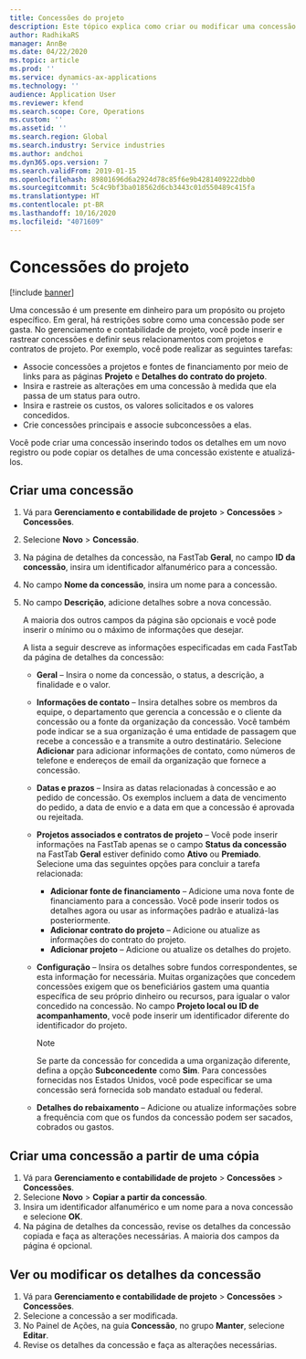 ```yaml
---
title: Concessões do projeto
description: Este tópico explica como criar ou modificar uma concessão.
author: RadhikaRS
manager: AnnBe
ms.date: 04/22/2020
ms.topic: article
ms.prod: ''
ms.service: dynamics-ax-applications
ms.technology: ''
audience: Application User
ms.reviewer: kfend
ms.search.scope: Core, Operations
ms.custom: ''
ms.assetid: ''
ms.search.region: Global
ms.search.industry: Service industries
ms.author: andchoi
ms.dyn365.ops.version: 7
ms.search.validFrom: 2019-01-15
ms.openlocfilehash: 89801696d6a2924d78c85f6e9b4281409222dbb0
ms.sourcegitcommit: 5c4c9bf3ba018562d6cb3443c01d550489c415fa
ms.translationtype: HT
ms.contentlocale: pt-BR
ms.lasthandoff: 10/16/2020
ms.locfileid: "4071609"
---
```

# <a name="project-grants"></a>Concessões do projeto

[!include [banner](../includes/banner.md)]

Uma concessão é um presente em dinheiro para um propósito ou projeto específico. Em geral, há restrições sobre como uma concessão pode ser gasta. No gerenciamento e contabilidade de projeto, você pode inserir e rastrear concessões e definir seus relacionamentos com projetos e contratos de projeto. Por exemplo, você pode realizar as seguintes tarefas:

- Associe concessões a projetos e fontes de financiamento por meio de links para as páginas **Projeto** e **Detalhes do contrato do projeto**.
- Insira e rastreie as alterações em uma concessão à medida que ela passa de um status para outro.
- Insira e rastreie os custos, os valores solicitados e os valores concedidos.
- Crie concessões principais e associe subconcessões a elas.

Você pode criar uma concessão inserindo todos os detalhes em um novo registro ou pode copiar os detalhes de uma concessão existente e atualizá-los.

## <a name="create-a-new-grant"></a>Criar uma concessão

1. Vá para **Gerenciamento e contabilidade de projeto** \> **Concessões** \> **Concessões**.
2. Selecione **Novo** \> **Concessão**.
3. Na página de detalhes da concessão, na FastTab **Geral**, no campo **ID da concessão**, insira um identificador alfanumérico para a concessão.
4. No campo **Nome da concessão**, insira um nome para a concessão.
5. No campo **Descrição**, adicione detalhes sobre a nova concessão.

    A maioria dos outros campos da página são opcionais e você pode inserir o mínimo ou o máximo de informações que desejar.

    A lista a seguir descreve as informações especificadas em cada FastTab da página de detalhes da concessão:

    - **Geral** – Insira o nome da concessão, o status, a descrição, a finalidade e o valor.
    - **Informações de contato** – Insira detalhes sobre os membros da equipe, o departamento que gerencia a concessão e o cliente da concessão ou a fonte da organização da concessão. Você também pode indicar se a sua organização é uma entidade de passagem que recebe a concessão e a transmite a outro destinatário. Selecione **Adicionar** para adicionar informações de contato, como números de telefone e endereços de email da organização que fornece a concessão.
    - **Datas e prazos** – Insira as datas relacionadas à concessão e ao pedido de concessão. Os exemplos incluem a data de vencimento do pedido, a data de envio e a data em que a concessão é aprovada ou rejeitada.
    - **Projetos associados e contratos de projeto** – Você pode inserir informações na FastTab apenas se o campo **Status da concessão** na FastTab **Geral** estiver definido como **Ativo** ou **Premiado**. Selecione uma das seguintes opções para concluir a tarefa relacionada:

        - **Adicionar fonte de financiamento** – Adicione uma nova fonte de financiamento para a concessão. Você pode inserir todos os detalhes agora ou usar as informações padrão e atualizá-las posteriormente.
        - **Adicionar contrato do projeto** – Adicione ou atualize as informações do contrato do projeto.
        - **Adicionar projeto** – Adicione ou atualize os detalhes do projeto.

    - **Configuração** – Insira os detalhes sobre fundos correspondentes, se esta informação for necessária. Muitas organizações que concedem concessões exigem que os beneficiários gastem uma quantia específica de seu próprio dinheiro ou recursos, para igualar o valor concedido na concessão. No campo **Projeto local ou ID de acompanhamento**, você pode inserir um identificador diferente do identificador do projeto.

        > [!NOTE]
        > Se parte da concessão for concedida a uma organização diferente, defina a opção **Subconcedente** como **Sim**. Para concessões fornecidas nos Estados Unidos, você pode especificar se uma concessão será fornecida sob mandato estadual ou federal.

    - **Detalhes do rebaixamento** – Adicione ou atualize informações sobre a frequência com que os fundos da concessão podem ser sacados, cobrados ou gastos.

## <a name="create-a-new-grant-from-a-copy"></a>Criar uma concessão a partir de uma cópia

1. Vá para **Gerenciamento e contabilidade de projeto** \> **Concessões** \> **Concessões**.
2. Selecione **Novo** \> **Copiar a partir da concessão**.
3. Insira um identificador alfanumérico e um nome para a nova concessão e selecione **OK**.
4. Na página de detalhes da concessão, revise os detalhes da concessão copiada e faça as alterações necessárias. A maioria dos campos da página é opcional.

## <a name="view-or-modify-grant-details"></a>Ver ou modificar os detalhes da concessão

1. Vá para **Gerenciamento e contabilidade de projeto** \> **Concessões** \> **Concessões**.
2. Selecione a concessão a ser modificada.
3. No Painel de Ações, na guia **Concessão**, no grupo **Manter**, selecione **Editar**.
4. Revise os detalhes da concessão e faça as alterações necessárias.
